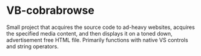 # VB-cobrabrowse
Small project that acquires the source code to ad-heavy websites, acquires the specified media content, and then displays it on a toned down, advertisement free HTML file.  Primarily functions with native VS controls and string operators.
